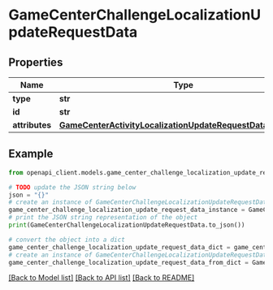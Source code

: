 # GameCenterChallengeLocalizationUpdateRequestData


## Properties

Name | Type | Description | Notes
------------ | ------------- | ------------- | -------------
**type** | **str** |  | 
**id** | **str** |  | 
**attributes** | [**GameCenterActivityLocalizationUpdateRequestDataAttributes**](GameCenterActivityLocalizationUpdateRequestDataAttributes.md) |  | [optional] 

## Example

```python
from openapi_client.models.game_center_challenge_localization_update_request_data import GameCenterChallengeLocalizationUpdateRequestData

# TODO update the JSON string below
json = "{}"
# create an instance of GameCenterChallengeLocalizationUpdateRequestData from a JSON string
game_center_challenge_localization_update_request_data_instance = GameCenterChallengeLocalizationUpdateRequestData.from_json(json)
# print the JSON string representation of the object
print(GameCenterChallengeLocalizationUpdateRequestData.to_json())

# convert the object into a dict
game_center_challenge_localization_update_request_data_dict = game_center_challenge_localization_update_request_data_instance.to_dict()
# create an instance of GameCenterChallengeLocalizationUpdateRequestData from a dict
game_center_challenge_localization_update_request_data_from_dict = GameCenterChallengeLocalizationUpdateRequestData.from_dict(game_center_challenge_localization_update_request_data_dict)
```
[[Back to Model list]](../README.md#documentation-for-models) [[Back to API list]](../README.md#documentation-for-api-endpoints) [[Back to README]](../README.md)


